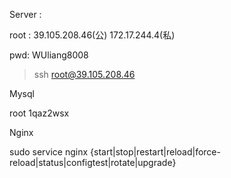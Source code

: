 Server :

root : 39.105.208.46(公) 172.17.244.4(私)

pwd: WUliang8008



> ssh root@39.105.208.46

Mysql 

root 1qaz2wsx





Nginx

sudo service nginx {start|stop|restart|reload|force-reload|status|configtest|rotate|upgrade}
